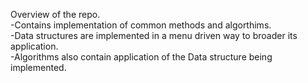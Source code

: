 Overview of the repo. <br />
-Contains implementation of common methods and algorthims. <br />
-Data structures are implemented in a menu driven way to broader its application. <br />
-Algorithms also contain application of the Data structure being implemented.
